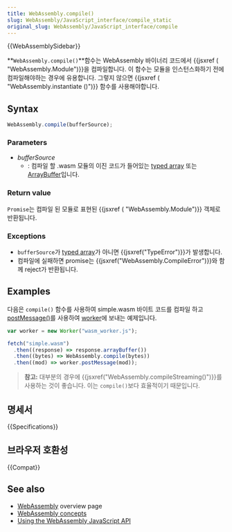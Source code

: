 ```yaml
---
title: WebAssembly.compile()
slug: WebAssembly/JavaScript_interface/compile_static
original_slug: WebAssembly/JavaScript_interface/compile
---
```


{{WebAssemblySidebar}}

**`WebAssembly.compile()`**함수는 WebAssembly 바이너리 코드에서 {{jsxref ( "WebAssembly.Module")}}을 컴파일합니다. 이 함수는 모듈을 인스턴스화하기 전에 컴파일해야하는 경우에 유용합니다. 그렇지 않으면 {{jsxref ( "WebAssembly.instantiate ()")}} 함수를 사용해야합니다.

## Syntax

```js
WebAssembly.compile(bufferSource);
```

### Parameters

- _bufferSource_
  - : 컴파일 할 .wasm 모듈의 이진 코드가 들어있는 [typed array](/ko/docs/Web/JavaScript/Typed_arrays) 또는 [ArrayBuffer](/ko/docs/Web/JavaScript/Reference/Global_Objects/ArrayBuffer)입니다.

### Return value

`Promise`는 컴파일 된 모듈로 표현된 {{jsxref ( "WebAssembly.Module")}} 객체로 반환됩니다.

### Exceptions

- `bufferSource`가 [typed array](/ko/docs/Web/JavaScript/Typed_arrays)가 아니면 {{jsxref("TypeError")}}가 발생합니다.
- 컴파일에 실패하면 promise는 {{jsxref("WebAssembly.CompileError")}}와 함께 reject가 반환됩니다.

## Examples

다음은 `compile()` 함수를 사용하여 simple.wasm 바이트 코드를 컴파일 하고 [postMessage()](/ko/docs/Web/API/Worker/postMessage)를 사용하여 [worker](/ko/docs/Web/API/Web_Workers_API)에 보내는 예제입니다.

```js
var worker = new Worker("wasm_worker.js");

fetch("simple.wasm")
  .then((response) => response.arrayBuffer())
  .then((bytes) => WebAssembly.compile(bytes))
  .then((mod) => worker.postMessage(mod));
```

> **참고:** 대부분의 경우에 {{jsxref("WebAssembly.compileStreaming()")}}를 사용하는 것이 좋습니다. 이는 `compile()`보다 효율적이기 때문입니다.

## 명세서

{{Specifications}}

## 브라우저 호환성

{{Compat}}

## See also

- [WebAssembly](/ko/docs/WebAssembly) overview page
- [WebAssembly concepts](/ko/docs/WebAssembly/Concepts)
- [Using the WebAssembly JavaScript API](/ko/docs/WebAssembly/Using_the_JavaScript_API)
